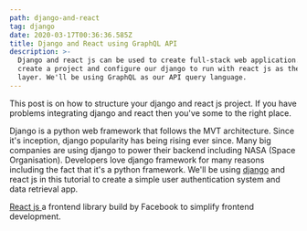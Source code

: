 ```yaml
---
path: django-and-react
tag: django
date: 2020-03-17T00:36:36.585Z
title: Django and React using GraphQL API
description: >-
  Django and react js can be used to create full-stack web application. Let's
  create a project and configure our django to run with react js as the frontend
  layer. We'll be using GraphQL as our API query language.
---
```

This post is on how to structure your django and react js project. If you have problems integrating django and react then you've some to the right place.

Django is a python web framework that follows the MVT architecture. Since it's inception, django popularity has being rising ever since. Many big companies are using django to power their backend including NASA (Space Organisation). Developers love django framework for many reasons including the fact that it's a python framework. We'll be using [django](https://clouditate.com/django-postgresql-and-docker-setup-linux/) and react js in this tutorial to create a simple user authentication system and data retrieval app.

[React js ](https://clouditate.com/react-tutorial-getting-started/)a frontend library build by Facebook to simplify frontend development.